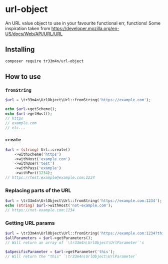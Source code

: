 # url-object
An URL value object to use in your favourite functional err, functions! Some inspiration taken from https://developer.mozilla.org/en-US/docs/Web/API/URL/URL

## Installing
```sh
composer require tr33m4n/url-object
```

## How to use
### `fromString`
```php
$url = \tr33m4n\UrlObject\Url::fromString('https://example.com');

echo $url->getScheme();
echo $url->getHost();
// https
// example.com
// etc...
```
### `create`
```php
$url = (string) Url::create()
    ->withScheme('https')
    ->withHost('example.com')
    ->withUser('test')
    ->withPass('example')
    ->withPort(1234);
// https://test:example@example.com:1234
```
### Replacing parts of the URL
```php
$url = \tr33m4n\UrlObject\Url::fromString('https://example.com:1234');
echo (string) $url->withHost('not-example.com');
// https://not-example.com:1234
```
### Getting URL params
```php
$url = \tr33m4n\UrlObject\Url::fromString('https://example.com:1234?this=test&another=something');
$allParameters = $url->getParameters();
// Will return an array of `\tr33m4n\UrlObject\UrlParameter`'s

$aSpecificParameter = $url->getParameter('this');
// Will return the "this" `\tr33m4n\UrlObject\UrlParameter`
